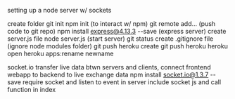 setting up a node server w/ sockets

create folder
git init
npm init (to interact w/ npm)
git remote add... (push code to git repo)
npm install express@4.13.3 --save (express server)
create server.js file
node server.js (start server)
git status 
create .gitignore file  (ignore node modules folder)
git push
heroku create 
git push heroku
heroku open
heroku apps:rename newname

socket.io transfer live data btwn servers and clients, connect frontend webapp to backend to live exchange data 
npm install socket.io@1.3.7 --save
require socket and listen to event in server
include socket js and call function in index